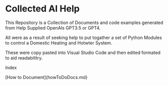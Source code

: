 # Collected AI Help

This Repository is a Collection of Documents and code examples generated from Help Supplied OpenAIs GPT3.5 or GPT4.

All were as a result of seeking help to put togather a set of Python Modules to control a Domestic Heating and Hotwter System.

These were copy pasted into Visual Studio Code and then edited formated to aid readabilitry.

Index

[How to Document](howToDoDocs.md}


